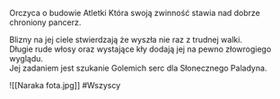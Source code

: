 Orczyca o budowie Atletki Która swoją zwinność stawia nad dobrze chroniony pancerz.

Blizny na jej ciele stwierdzają że wyszła nie raz z trudnej walki.  
Długie rude włosy oraz wystające kły dodają jej na pewno złowrogiego wyglądu.  
Jej zadaniem jest szukanie Golemich serc dla Słonecznego Paladyna.

![[Naraka fota.jpg]]
#Wszyscy
